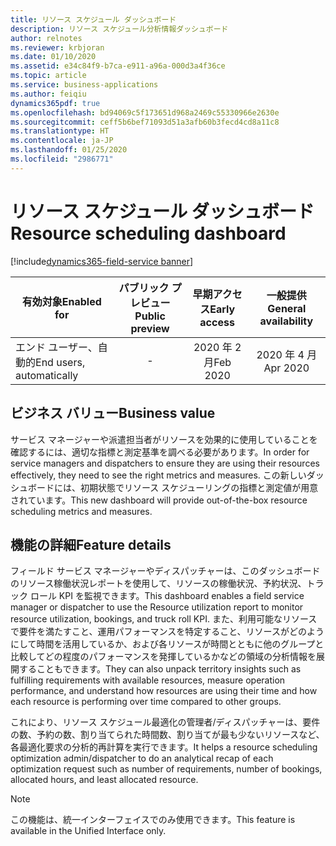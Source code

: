 ```yaml
---
title: リソース スケジュール ダッシュボード
description: リソース スケジュール分析情報ダッシュボード
author: relnotes
ms.reviewer: krbjoran
ms.date: 01/10/2020
ms.assetid: e34c84f9-b7ca-e911-a96a-000d3a4f36ce
ms.topic: article
ms.service: business-applications
ms.author: feiqiu
dynamics365pdf: true
ms.openlocfilehash: bd94069c5f173651d968a2469c55330966e2630e
ms.sourcegitcommit: ceff5b6bef71093d51a3afb60b3fecd4cd8a11c8
ms.translationtype: HT
ms.contentlocale: ja-JP
ms.lasthandoff: 01/25/2020
ms.locfileid: "2986771"
---
```

# <a name="resource-scheduling-dashboard"></a><span data-ttu-id="23c94-103">リソース スケジュール ダッシュボード</span><span class="sxs-lookup"><span data-stu-id="23c94-103">Resource scheduling dashboard</span></span>
[!include[dynamics365-field-service banner](../includes/dynamics365-field-service.md)]

| <span data-ttu-id="23c94-104">有効対象</span><span class="sxs-lookup"><span data-stu-id="23c94-104">Enabled for</span></span>    |  <span data-ttu-id="23c94-105">パブリック プレビュー</span><span class="sxs-lookup"><span data-stu-id="23c94-105">Public preview</span></span> | <span data-ttu-id="23c94-106">早期アクセス</span><span class="sxs-lookup"><span data-stu-id="23c94-106">Early access</span></span> | <span data-ttu-id="23c94-107">一般提供</span><span class="sxs-lookup"><span data-stu-id="23c94-107">General availability</span></span> | 
| ---------- | :----------: |:----------: |:----------: |
|<span data-ttu-id="23c94-108">エンド ユーザー、自動的</span><span class="sxs-lookup"><span data-stu-id="23c94-108">End users, automatically</span></span>|-|<span data-ttu-id="23c94-109">2020 年 2 月</span><span class="sxs-lookup"><span data-stu-id="23c94-109">Feb 2020</span></span>| <span data-ttu-id="23c94-110">2020 年 4 月</span><span class="sxs-lookup"><span data-stu-id="23c94-110">Apr 2020</span></span>|


## <a name="business-value"></a><span data-ttu-id="23c94-111">ビジネス バリュー</span><span class="sxs-lookup"><span data-stu-id="23c94-111">Business value</span></span>
<!-- bv start -->
<span data-ttu-id="23c94-112">サービス マネージャーや派遣担当者がリソースを効果的に使用していることを確認するには、適切な指標と測定基準を調べる必要があります。</span><span class="sxs-lookup"><span data-stu-id="23c94-112">In order for service managers and dispatchers to ensure they are using their resources effectively, they need to see the right metrics and measures.</span></span> <span data-ttu-id="23c94-113">この新しいダッシュボードには、初期状態でリソース スケジューリングの指標と測定値が用意されています。</span><span class="sxs-lookup"><span data-stu-id="23c94-113">This new dashboard will provide out-of-the-box resource scheduling metrics and measures.</span></span> 


<!-- bv end -->



## <a name="feature-details"></a><span data-ttu-id="23c94-114">機能の詳細</span><span class="sxs-lookup"><span data-stu-id="23c94-114">Feature details</span></span>
<!--feature detail start -->
<span data-ttu-id="23c94-115">フィールド サービス マネージャーやディスパッチャーは、このダッシュボードのリソース稼働状況レポートを使用して、リソースの稼働状況、予約状況、トラック ロール KPI を監視できます。</span><span class="sxs-lookup"><span data-stu-id="23c94-115">This dashboard enables a field service manager or dispatcher to use the Resource utilization report to monitor resource utilization, bookings, and truck roll KPI.</span></span> <span data-ttu-id="23c94-116">また、利用可能なリソースで要件を満たすこと、運用パフォーマンスを特定すること、リソースがどのようにして時間を活用しているか、および各リソースが時間とともに他のグループと比較してどの程度のパフォーマンスを発揮しているかなどの領域の分析情報を展開することもできます。</span><span class="sxs-lookup"><span data-stu-id="23c94-116">They can also unpack territory insights such as fulfilling requirements with available resources, measure operation performance, and understand how resources are using their time and how each resource is performing over time compared to other groups.</span></span>

<span data-ttu-id="23c94-117">これにより、リソース スケジュール最適化の管理者/ディスパッチャーは、要件の数、予約の数、割り当てられた時間数、割り当てが最も少ないリソースなど、各最適化要求の分析的再計算を実行できます。</span><span class="sxs-lookup"><span data-stu-id="23c94-117">It helps a resource scheduling optimization admin/dispatcher to do an analytical recap of each optimization request such as number of requirements, number of bookings, allocated hours, and least allocated resource.</span></span>
<!--feature detail end -->


> [!NOTE]
> <span data-ttu-id="23c94-118">この機能は、統一インターフェイスでのみ使用できます。</span><span class="sxs-lookup"><span data-stu-id="23c94-118">This feature is available in the Unified Interface only.</span></span>






